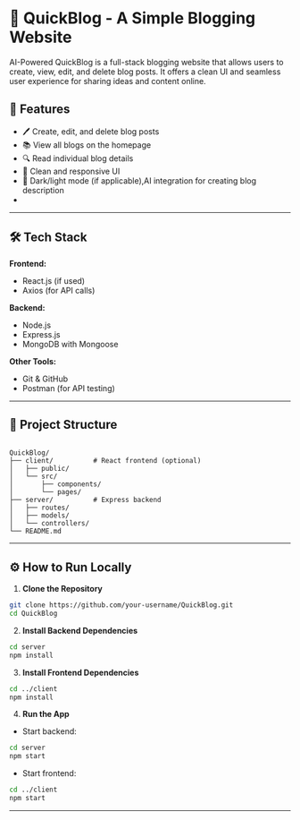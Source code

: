 
# 📝 QuickBlog - A Simple Blogging Website

 AI-Powered QuickBlog is a full-stack blogging website that allows users to create, view, edit, and delete blog posts. It offers a clean UI and seamless user experience for sharing ideas and content online.



## 🚀 Features

- 🖊️ Create, edit, and delete blog posts
- 📚 View all blogs on the homepage
- 🔍 Read individual blog details
- 🧼 Clean and responsive UI
- 🌙 Dark/light mode (if applicable),AI integration for creating blog description
- 

---

## 🛠️ Tech Stack

**Frontend:**

- React.js (if used)
- Axios (for API calls)

**Backend:**
- Node.js
- Express.js
- MongoDB with Mongoose

**Other Tools:**
- Git & GitHub
- Postman (for API testing)

---

## 📁 Project Structure

```

QuickBlog/
├── client/          # React frontend (optional)
│   ├── public/
│   └── src/
│       ├── components/
│       └── pages/
├── server/          # Express backend
│   ├── routes/
│   ├── models/
│   └── controllers/
└── README.md

````

---

## ⚙️ How to Run Locally

1. **Clone the Repository**

```bash
git clone https://github.com/your-username/QuickBlog.git
cd QuickBlog
````

2. **Install Backend Dependencies**

```bash
cd server
npm install
```

3. **Install Frontend Dependencies**

```bash
cd ../client
npm install
```

4. **Run the App**

* Start backend:

```bash
cd server
npm start
```

* Start frontend:

```bash
cd ../client
npm start
```

---



